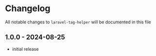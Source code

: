 # Changelog

All notable changes to `laravel-tag-helper` will be documented in this file

## 1.0.0 - 2024-08-25

- initial release
